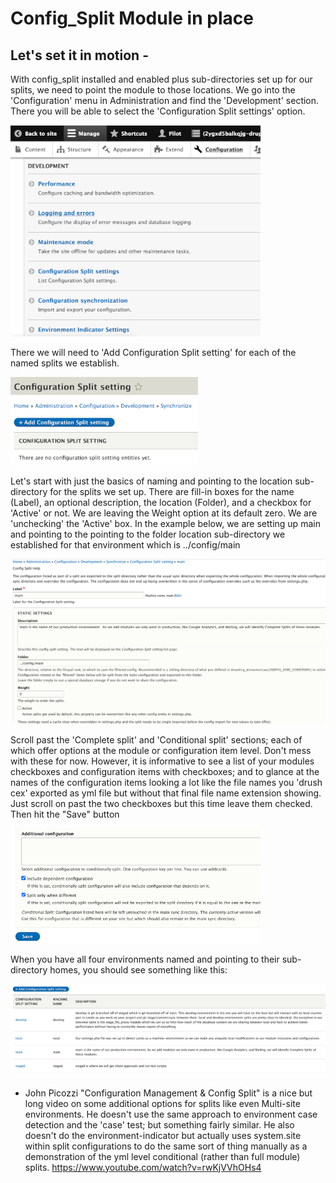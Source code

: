 
# Config_Split Module in place
## Let's set it in motion -

With config_split installed and enabled plus sub-directories set up for our splits, we need to point the module to those locations.  We go into the 'Configuration' menu in Administration and find the 'Development' section.  There you will be able to select the 'Configuration Split settings' option.  

<img src="../cicd/captures/splitcheck1.png"  width="400">

There we will need to 'Add Configuration Split setting' for each of the named splits we establish.

<img src="../cicd/captures/splitcheck2.png"  width="300">

Let's start with just the basics of naming and pointing to the location sub-directory for the splits we set up.  There are fill-in boxes for the name (Label), an optional description, the location (Folder), and a checkbox for 'Active' or not.  We are leaving the Weight option at its default zero.  We are 'unchecking' the 'Active' box.  In the example below, we are setting up main and pointing to the pointing to the folder location sub-directory we established for that environment which is   ../config/main

<img src="../cicd/captures/splitcheck3.png"  width="800">

Scroll past the 'Complete split' and 'Conditional split' sections; each of which offer options at the module or  configuration item level.  Don't mess with these for now.  However, it is informative to see a list of your modules checkboxes and configuration items with checkboxes; and to glance at the names of the configuration items looking a lot like the file names you 'drush cex' exported as yml file but without that final file name extension showing.  
Just scroll on past the two checkboxes but this time leave them checked.  Then hit the "Save" button 

<img src="../cicd/captures/splitcheck4.png"  width="400">

When you have all four environments named and pointing to their sub-directory homes, you should see something like this:

<img src="../cicd/captures/splitcheck5.png"  width="600">

* John Picozzi "Configuration Management & Config Split" is a nice but long video on some additional options for splits like even Multi-site environments.  He doesn't use the same approach to environment case detection and the 'case' test; but something fairly similar.  He also doesn't do the environment-indicator but actually uses system.site within split configurations to do the same sort of thing manually as a demonstration of the yml level conditional (rather than full module) splits. 
https://www.youtube.com/watch?v=rwKjVVhOHs4
